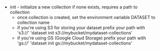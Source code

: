 + init - initialize a new collection if none exists, requires a path to collection
  + once collection is created, set the environment variable DATASET
    to collection name
  + if you're using S3 for storing your dataset prefix your path with 's3://'
    'dataset init s3://mybucket/mydataset-collections'
  + if you're using GS (Google Cloud Storage) prefix your path with 'gs://'
    'dataset init gs://mybucket/mydataset-collections'
